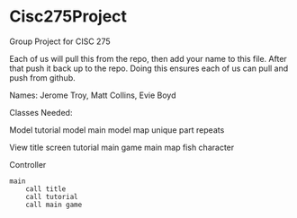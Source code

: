 # Cisc275Project
Group Project for CISC 275

Each of us will pull this from the repo, then add your name to this file.
After that push it back up to the repo.  Doing this ensures each of us can pull and push from github.

Names:
Jerome Troy,
Matt Collins,
Evie Boyd



Classes Needed:

Model
    tutorial model
    main model
        map
        unique part
        repeats
        
    

View
    title screen
    tutorial
    main game
        main map
        fish character
    

Controller

    main
        call title
        call tutorial
        call main game
        
